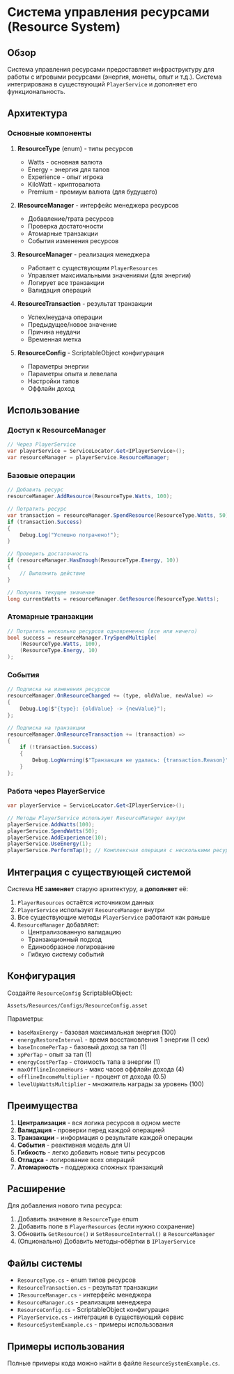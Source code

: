 # Система управления ресурсами (Resource System)

## Обзор

Система управления ресурсами предоставляет инфраструктуру для работы с игровыми ресурсами (энергия, монеты, опыт и т.д.). Система интегрирована в существующий `PlayerService` и дополняет его функциональность.

## Архитектура

### Основные компоненты

1. **ResourceType** (enum) - типы ресурсов
   - Watts - основная валюта
   - Energy - энергия для тапов
   - Experience - опыт игрока
   - KiloWatt - криптовалюта
   - Premium - премиум валюта (для будущего)

2. **IResourceManager** - интерфейс менеджера ресурсов
   - Добавление/трата ресурсов
   - Проверка достаточности
   - Атомарные транзакции
   - События изменения ресурсов

3. **ResourceManager** - реализация менеджера
   - Работает с существующим `PlayerResources`
   - Управляет максимальными значениями (для энергии)
   - Логирует все транзакции
   - Валидация операций

4. **ResourceTransaction** - результат транзакции
   - Успех/неудача операции
   - Предыдущее/новое значение
   - Причина неудачи
   - Временная метка

5. **ResourceConfig** - ScriptableObject конфигурация
   - Параметры энергии
   - Параметры опыта и левелапа
   - Настройки тапов
   - Оффлайн доход

## Использование

### Доступ к ResourceManager

```csharp
// Через PlayerService
var playerService = ServiceLocator.Get<IPlayerService>();
var resourceManager = playerService.ResourceManager;
```

### Базовые операции

```csharp
// Добавить ресурс
resourceManager.AddResource(ResourceType.Watts, 100);

// Потратить ресурс
var transaction = resourceManager.SpendResource(ResourceType.Watts, 50);
if (transaction.Success)
{
    Debug.Log("Успешно потрачено!");
}

// Проверить достаточность
if (resourceManager.HasEnough(ResourceType.Energy, 10))
{
    // Выполнить действие
}

// Получить текущее значение
long currentWatts = resourceManager.GetResource(ResourceType.Watts);
```

### Атомарные транзакции

```csharp
// Потратить несколько ресурсов одновременно (все или ничего)
bool success = resourceManager.TrySpendMultiple(
    (ResourceType.Watts, 100),
    (ResourceType.Energy, 10)
);
```

### События

```csharp
// Подписка на изменения ресурсов
resourceManager.OnResourceChanged += (type, oldValue, newValue) =>
{
    Debug.Log($"{type}: {oldValue} -> {newValue}");
};

// Подписка на транзакции
resourceManager.OnResourceTransaction += (transaction) =>
{
    if (!transaction.Success)
    {
        Debug.LogWarning($"Транзакция не удалась: {transaction.Reason}");
    }
};
```

### Работа через PlayerService

```csharp
var playerService = ServiceLocator.Get<IPlayerService>();

// Методы PlayerService используют ResourceManager внутри
playerService.AddWatts(100);
playerService.SpendWatts(50);
playerService.AddExperience(10);
playerService.UseEnergy(1);
playerService.PerformTap(); // Комплексная операция с несколькими ресурсами
```

## Интеграция с существующей системой

Система **НЕ заменяет** старую архитектуру, а **дополняет** её:

1. `PlayerResources` остаётся источником данных
2. `PlayerService` использует `ResourceManager` внутри
3. Все существующие методы `PlayerService` работают как раньше
4. `ResourceManager` добавляет:
   - Централизованную валидацию
   - Транзакционный подход
   - Единообразное логирование
   - Гибкую систему событий

## Конфигурация

Создайте `ResourceConfig` ScriptableObject:

```
Assets/Resources/Configs/ResourceConfig.asset
```

Параметры:
- `baseMaxEnergy` - базовая максимальная энергия (100)
- `energyRestoreInterval` - время восстановления 1 энергии (1 сек)
- `baseIncomePerTap` - базовый доход за тап (1)
- `xpPerTap` - опыт за тап (1)
- `energyCostPerTap` - стоимость тапа в энергии (1)
- `maxOfflineIncomeHours` - макс часов оффлайн дохода (4)
- `offlineIncomeMultiplier` - процент от дохода (0.5)
- `levelUpWattsMultiplier` - множитель награды за уровень (100)

## Преимущества

1. **Централизация** - вся логика ресурсов в одном месте
2. **Валидация** - проверки перед каждой операцией
3. **Транзакции** - информация о результате каждой операции
4. **События** - реактивная модель для UI
5. **Гибкость** - легко добавить новые типы ресурсов
6. **Отладка** - логирование всех операций
7. **Атомарность** - поддержка сложных транзакций

## Расширение

Для добавления нового типа ресурса:

1. Добавить значение в `ResourceType` enum
2. Добавить поле в `PlayerResources` (если нужно сохранение)
3. Обновить `GetResource()` и `SetResourceInternal()` в `ResourceManager`
4. (Опционально) Добавить методы-обёртки в `IPlayerService`

## Файлы системы

- `ResourceType.cs` - enum типов ресурсов
- `ResourceTransaction.cs` - результат транзакции
- `IResourceManager.cs` - интерфейс менеджера
- `ResourceManager.cs` - реализация менеджера
- `ResourceConfig.cs` - ScriptableObject конфигурация
- `PlayerService.cs` - интеграция в существующий сервис
- `ResourceSystemExample.cs` - примеры использования

## Примеры использования

Полные примеры кода можно найти в файле `ResourceSystemExample.cs`.

